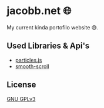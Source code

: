 # jacobb.net 🌐
My current kinda portofilo website 😅.

## Used Libraries & Api's

- [particles.js](https://github.com/VincentGarreau/particles.js/)
- [smooth-scroll](https://github.com/cferdinandi/smooth-scroll)

## License
[GNU GPLv3](https://choosealicense.com/licenses/gpl-3.0/)
